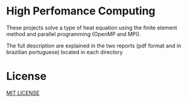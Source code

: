 # High Perfomance Computing

These projects solve a type of heat equation using the finite element method and parallel programming (OpenMP and MPI). 

The full description are explained in the two reports (pdf format and in brazilian portuguese) located in each directory

# License
[MIT LICENSE](LICENSE)
